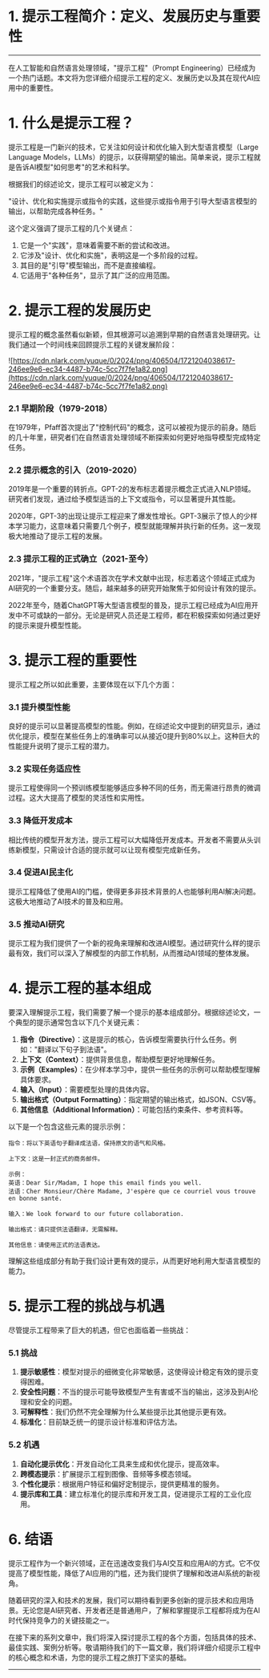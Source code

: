# 1. 提示工程简介：定义、发展历史与重要性

---

在人工智能和自然语言处理领域，"提示工程"（Prompt Engineering）已经成为一个热门话题。本文将为您详细介绍提示工程的定义、发展历史以及其在现代AI应用中的重要性。

# 1. 什么是提示工程？

提示工程是一门新兴的技术，它关注如何设计和优化输入到大型语言模型（Large Language Models，LLMs）的提示，以获得期望的输出。简单来说，提示工程就是告诉AI模型"如何思考"的艺术和科学。

根据我们的综述论文，提示工程可以被定义为：

"设计、优化和实施提示或指令的实践，这些提示或指令用于引导大型语言模型的输出，以帮助完成各种任务。"

这个定义强调了提示工程的几个关键点：

1. 它是一个"实践"，意味着需要不断的尝试和改进。
2. 它涉及"设计、优化和实施"，表明这是一个多阶段的过程。
3. 其目的是"引导"模型输出，而不是直接编程。
4. 它适用于"各种任务"，显示了其广泛的应用范围。

# 2. 提示工程的发展历史

提示工程的概念虽然看似新颖，但其根源可以追溯到早期的自然语言处理研究。让我们通过一个时间线来回顾提示工程的关键发展阶段：

![https://cdn.nlark.com/yuque/0/2024/png/406504/1721204038617-246ee9e6-ec34-4487-b74c-5cc7f7fe1a82.png](https://cdn.nlark.com/yuque/0/2024/png/406504/1721204038617-246ee9e6-ec34-4487-b74c-5cc7f7fe1a82.png)

### 2.1 早期阶段（1979-2018）

在1979年，Pfaff首次提出了"控制代码"的概念，这可以被视为提示的前身。随后的几十年里，研究者们在自然语言处理领域不断探索如何更好地指导模型完成特定任务。

### 2.2 提示概念的引入（2019-2020）

2019年是一个重要的转折点。GPT-2的发布标志着提示概念正式进入NLP领域。研究者们发现，通过给予模型适当的上下文或指令，可以显著提升其性能。

2020年，GPT-3的出现让提示工程迎来了爆发性增长。GPT-3展示了惊人的少样本学习能力，这意味着只需要几个例子，模型就能理解并执行新的任务。这一发现极大地推动了提示工程的发展。

### 2.3 提示工程的正式确立（2021-至今）

2021年，"提示工程"这个术语首次在学术文献中出现，标志着这个领域正式成为AI研究的一个重要分支。随后，越来越多的研究开始聚焦于如何设计有效的提示。

2022年至今，随着ChatGPT等大型语言模型的普及，提示工程已经成为AI应用开发中不可或缺的一部分。无论是研究人员还是工程师，都在积极探索如何通过更好的提示来提升模型性能。

# 3. 提示工程的重要性

提示工程之所以如此重要，主要体现在以下几个方面：

### 3.1 提升模型性能

良好的提示可以显著提高模型的性能。例如，在综述论文中提到的研究显示，通过优化提示，模型在某些任务上的准确率可以从接近0提升到80%以上。这种巨大的性能提升说明了提示工程的潜力。

### 3.2 实现任务适应性

提示工程使得同一个预训练模型能够适应多种不同的任务，而无需进行昂贵的微调过程。这大大提高了模型的灵活性和实用性。

### 3.3 降低开发成本

相比传统的模型开发方法，提示工程可以大幅降低开发成本。开发者不需要从头训练新模型，只需设计合适的提示就可以让现有模型完成新任务。

### 3.4 促进AI民主化

提示工程降低了使用AI的门槛，使得更多非技术背景的人也能够利用AI解决问题。这极大地推动了AI技术的普及和应用。

### 3.5 推动AI研究

提示工程为我们提供了一个新的视角来理解和改进AI模型。通过研究什么样的提示最有效，我们可以深入了解模型的内部工作机制，从而推动AI领域的整体发展。

# 4. 提示工程的基本组成

要深入理解提示工程，我们需要了解一个提示的基本组成部分。根据综述论文，一个典型的提示通常包含以下几个关键元素：

1. **指令（Directive）**：这是提示的核心，告诉模型需要执行什么任务。例如："翻译以下句子到法语"。
2. **上下文（Context）**：提供背景信息，帮助模型更好地理解任务。
3. **示例（Examples）**：在少样本学习中，提供一些任务的示例可以帮助模型理解具体要求。
4. **输入（Input）**：需要模型处理的具体内容。
5. **输出格式（Output Formatting）**：指定期望的输出格式，如JSON、CSV等。
6. **其他信息（Additional Information）**：可能包括约束条件、参考资料等。

以下是一个包含这些元素的提示示例：

```
指令：将以下英语句子翻译成法语，保持原文的语气和风格。

上下文：这是一封正式的商务邮件。

示例：
英语：Dear Sir/Madam, I hope this email finds you well.
法语：Cher Monsieur/Chère Madame, J'espère que ce courriel vous trouve en bonne santé.

输入：We look forward to our future collaboration.

输出格式：请只提供法语翻译，无需解释。

其他信息：请使用正式的法语表达。
```

理解这些组成部分有助于我们设计更有效的提示，从而更好地利用大型语言模型的能力。

# 5. 提示工程的挑战与机遇

尽管提示工程带来了巨大的机遇，但它也面临着一些挑战：

### 5.1 挑战

1. **提示敏感性**：模型对提示的细微变化非常敏感，这使得设计稳定有效的提示变得困难。
2. **安全性问题**：不当的提示可能导致模型产生有害或不当的输出，这涉及到AI伦理和安全的问题。
3. **可解释性**：我们仍然不完全理解为什么某些提示比其他提示更有效。
4. **标准化**：目前缺乏统一的提示设计标准和评估方法。

### 5.2 机遇

1. **自动化提示优化**：开发自动化工具来生成和优化提示，提高效率。
2. **跨模态提示**：扩展提示工程到图像、音频等多模态领域。
3. **个性化提示**：根据用户特征和偏好定制提示，提供更精准的服务。
4. **提示库和工具**：建立标准化的提示库和开发工具，促进提示工程的工业化应用。

# 6. 结语

提示工程作为一个新兴领域，正在迅速改变我们与AI交互和应用AI的方式。它不仅提高了模型性能，降低了AI应用的门槛，还为我们提供了理解和改进AI系统的新视角。

随着研究的深入和技术的发展，我们可以期待看到更多创新的提示技术和应用场景。无论您是AI研究者、开发者还是普通用户，了解和掌握提示工程都将成为在AI时代保持竞争力的关键技能之一。

在接下来的系列文章中，我们将深入探讨提示工程的各个方面，包括具体的技术、最佳实践、案例分析等。敬请期待我们的下一篇文章，我们将详细介绍提示工程中的核心概念和术语，为您的提示工程之旅打下坚实的基础。

---